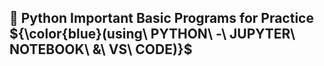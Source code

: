 ## 🔳 Python Important Basic Programs for Practice ${\color{blue}(using\ PYTHON\ -\ JUPYTER\ NOTEBOOK\ &\ VS\ CODE)}$
